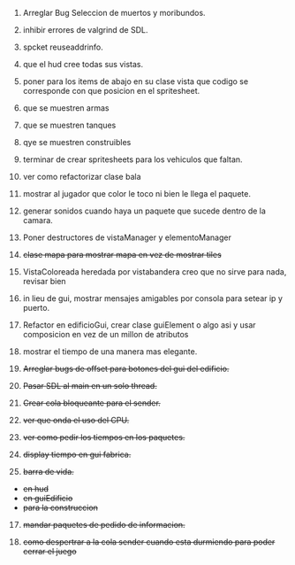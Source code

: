 1. Arreglar Bug Seleccion de muertos y moribundos.

6. inhibir errores de valgrind de SDL.

7. spcket reuseaddrinfo.

8. que el hud cree todas sus vistas.

11. poner para los items de abajo en su clase vista que codigo se corresponde con que posicion en el spritesheet.
 
12. que se muestren armas

13. que se muestren tanques

14. qye se muestren construibles

15. terminar de crear spritesheets para los vehiculos que faltan.

16. ver como refactorizar clase bala

18. mostrar al jugador que color le toco ni bien le llega el paquete.

19. generar sonidos cuando haya un paquete que sucede dentro de la camara.

21. Poner destructores de vistaManager y elementoManager

22. ~~clase mapa para mostrar mapa en vez de mostrar tiles~~

23. VistaColoreada heredada por vistabandera creo que no sirve para nada, revisar bien

24. in lieu de gui, mostrar mensajes amigables por consola para setear ip y puerto.

25. Refactor en edificioGui, crear clase guiElement o algo asi y usar composicion en vez de un millon de atributos

26. mostrar el tiempo de una manera mas elegante.







2. ~~Arreglar bugs de offset para botones del gui del edificio.~~

3. ~~Pasar SDL al main en un solo thread.~~

4. ~~Crear cola bloqueante para el sender.~~

5. ~~ver que onda el uso del CPU.~~
9. ~~ver como pedir los tiempos en los paquetes.~~

10. ~~display tiempo en gui fabrica.~~

11. ~~barra de vida.~~

* ~~en hud~~
* ~~en guiEdificio~~
* ~~para la construccion~~

17. ~~mandar paquetes de pedido de informacion.~~

20. ~~como despertrar a la cola sender cuando esta durmiendo para poder cerrar el juego~~ 
